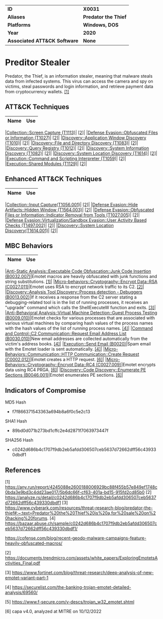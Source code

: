 <table>
<tr>
<td><b>ID</b></td>
<td><b>X0031</b></td>
</tr>
<tr>
<td><b>Aliases</b></td>
<td><b>Predator the Thief</b></td>
</tr>
<tr>
<td><b>Platforms</b></td>
<td><b>Windows, DOS</b></td>
</tr>
<tr>
<td><b>Year</b></td>
<td><b>2020</b></td>
</tr>
<tr>
<td><b>Associated ATT&CK Software</b></td>
<td><b>None</b></td>
</tr>
</table>


# Preditor Stealer

Predator, the Thief, is an information stealer, meaning that malware steals data from infected systems. This virus can access the camera and spy on victims, steal passwords and login information, and retrieve payment data from cryptocurrency wallets. [[1]](#1)

## ATT&CK Techniques

|Name|Use|
|---|---|


|[Collection::Screen Capture (T1113)](https://attack.mitre.org/techniques/T1113/)| [[2]](#2)|
|[Defense Evasion::Obfuscated Files or Information (T1027)](https://attack.mitre.org/techniques/T1027/)| [[2]](#2)|
|[Discovery::Application Window Discovery (T1010)](https://attack.mitre.org/techniques/T1010/)| [[2]](#2)|
|[Discovery::File and Directory Discovery (T1083)](https://attack.mitre.org/techniques/T1083/)| [[2]](#2)|
|[Discovery::Query Registry (T1012)](https://attack.mitre.org/techniques/T1012/)| [[2]](#2)|
|[Discovery::System Information Discovery (T1082)](https://attack.mitre.org/techniques/T1082/)| [[2]](#2)|
|[Discovery::System Location Discovery (T1614)](https://attack.mitre.org/techniques/T1614/)| [[2]](#2)|
|[Execution::Command and Scripting Interpreter (T1059)](https://attack.mitre.org/techniques/T1059/)| [[2]](#2)|
|[Execution::Shared Modules (T1129)](https://attack.mitre.org/techniques/T1129/)| [[2]](#2)|


## Enhanced ATT&CK Techniques

|Name|Use|
|---|---|

|[Collection::Input Capture(T1056.001)](https://attack.mitre.org/techniques/T1056/)|  [[2]](#2)|
|[Defense Evasion::Hide Artifacts::Hidden Window (T1564.003)](https://attack.mitre.org/techniques/T1564/)| [[2]](#2)|
|[Defense Evasion::Obfuscated Files or Information::Indicator Removal from Tools (T1027.005)](https://attack.mitre.org/techniques/T1027/)| [[2]](#2)|
|[Defense Evasion::Virtualization/Sandbox Evasion::User Activity Based Checks (T1497.002)](https://attack.mitre.org/techniques/T1497/)| [[2]](#2)|
|[Discovery::System Location Discovery(T1614.001)](https://attack.mitre.org/techniques/T1614/)| [[2]](#2)|


## MBC Behaviors

|Name|Use|
|---|---|


|[Anti-Static Analysis::Executable Code Obfuscation::Junk Code Insertion (B0032.007)](../anti-static-analysis/executable-code-obfuscation.md)|Emotet macros are heavily obfuscated with junk functions and string substitutions. [[1]](#1)|
|[Micro-behaviors::Cryptography::Encrypt Data::RSA (C0027.011)](../micro-behaviors/cryptography/encrypt-data.md)|Emotet uses RSA to encrypt network traffic to its C2. [[2]](#2)|
|[Discovery::Analysis Tool Discovery::Process detection - Debuggers (B0013.002)](../discovery/analysis-tool-discovery.md)|If it receives a response from the C2 server stating a debugging-related tool is in the list of running processes, it receives an "upgrade" command which calls the ShellExecuteW function and exits. [[3]](#3)|
|[Anti-Behavioral Analysis::Virtual Machine Detection::Guest Process Testing (B0009.010)](../anti-behavioral-analysis/virtual-machine-detection.md)|Emotet checks for various processes that are associated with various virtual machines by comparing hash values of the process names with the hash values of the list of running process names. [[4]](#4)|
|[Command and Control::C2 Communication::Request Email Address List (B0030.010)](../command-and-control/c2-communication.md)|New email addresses are collected automatically from the victim's address books. [[4]](#4)|
|[Execution::Send Email (B0020)](../execution/send-email.md)|Spam email with the Emotet loader is sent automatically. [[4]](#4)|
|[Micro-Behaviors::Communication::HTTP Communication::Create Request (C0002.012)](../micro-behaviors/communication/http-communication.md)|Emotet creates a HTTP request. [[6]](#6)|
|[Micro-Behaviors::Cryptography::Encrypt Data::RC4 (C0027.009)](../micro-behaviors/cryptography/encrypt-data.md)|Emotet encrypts data using RC4 PRGA. [[6]](#6)|
|[Discovery::Code Discovery::Enumerate PE Sections (B0046.001)](../discovery/code-discovery.md)|Emotet enumerates PE sections. [[6]](#6)|


## Indicators of Compromise

MD5 Hash
- f7f866371543363a694b8a6f0c5e2c13

SHA1 Hash
- 89bd0d071b273bd1cffc2e4d2871f7063973447f

SHA256 Hash
- c0242d686b4c1707f9db2eb5afdd306507ceb5637d72662dff56c439330dbdf1

## References

<a name="1">[1]</a> https://any.run/report/4245088e2600188006929bc88f455b57e849ef1748c0bda3e9bd3c4dd23ae017/5b6dc66f-cf63-401a-bd15-915fd2cd85b0
<a name="2">[2]</a> https://analyze.rs/detail/c0242d686b4c1707f9db2eb5afdd306507ceb5637d72662dff56c439330dbdf1
<a name="3">[3]</a> https://www.cyberark.com/resources/threat-research-blog/predator-the-thief#:~:text=Predator%20the%20Thief%20is%20a,for%20sale%20on%20hacking%20forums.
<a name="4">[4]</a> https://bazaar.abuse.ch/sample/c0242d686b4c1707f9db2eb5afdd306507ceb5637d72662dff56c439330dbdf1/


https://cofense.com/blog/recent-geodo-malware-campaigns-feature-heavily-obfuscated-macros/

<a name="2">[2]</a> https://documents.trendmicro.com/assets/white_papers/ExploringEmotetsActivities_Final.pdf

<a name="3">[3]</a> https://www.fortinet.com/blog/threat-research/deep-analysis-of-new-emotet-variant-part-1

<a name="4">[4]</a> https://securelist.com/the-banking-trojan-emotet-detailed-analysis/69560/

<a name="5">[5]</a> https://www.f-secure.com/v-descs/trojan_w32_emotet.shtml

<a name="6">[6]</a> capa v4.0, analyzed at MITRE on 10/12/2022

